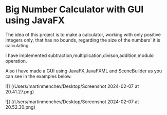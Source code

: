 # Big Number Calculator with GUI using JavaFX

The idea of this project is to make a calculator, working with only positive integers only, that has no bounds,
regarding the size of the numbers' it is calculating.

I have implemented subtraction,multiplication,divison,addition,modulo operation.

Also i have made a GUI using JavaFX,JavaFXML and SceneBuilder as you can see in the examples below.

![] (/Users/martinmenchev/Desktop/Screenshot 2024-02-07 at 20.41.27.png)

![] (/Users/martinmenchev/Desktop/Screenshot 2024-02-07 at 20.52.30.png)
